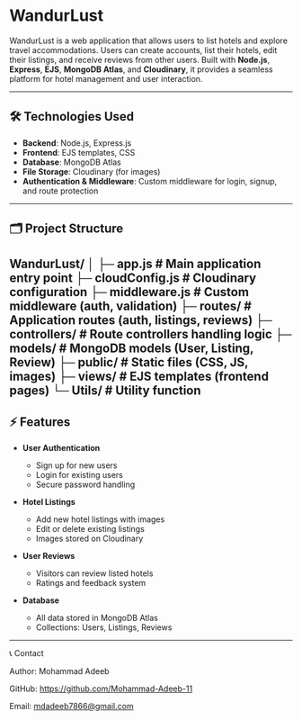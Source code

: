 # WandurLust

WandurLust is a web application that allows users to list hotels and explore travel accommodations. Users can create accounts, list their hotels, edit their listings, and receive reviews from other users. Built with **Node.js**, **Express**, **EJS**, **MongoDB Atlas**, and **Cloudinary**, it provides a seamless platform for hotel management and user interaction.

---

## 🛠 Technologies Used

- **Backend**: Node.js, Express.js  
- **Frontend**: EJS templates, CSS  
- **Database**: MongoDB Atlas  
- **File Storage**: Cloudinary (for images)  
- **Authentication & Middleware**: Custom middleware for login, signup, and route protection

---

## 🗂 Project Structure
WandurLust/   │ 
              ├─ app.js  # Main application entry point
              ├─ cloudConfig.js    # Cloudinary configuration
              ├─ middleware.js       # Custom middleware (auth, validation)
              ├─ routes/             # Application routes (auth, listings, reviews) 
              ├─ controllers/        # Route controllers handling logic 
              ├─ models/             # MongoDB models (User, Listing, Review) 
              ├─ public/             # Static files (CSS, JS, images) 
              ├─ views/              # EJS templates (frontend pages) 
              └─ Utils/              # Utility function 
---

## ⚡ Features

- **User Authentication**
  - Sign up for new users
  - Login for existing users
  - Secure password handling

- **Hotel Listings**
  - Add new hotel listings with images
  - Edit or delete existing listings
  - Images stored on Cloudinary

- **User Reviews**
  - Visitors can review listed hotels
  - Ratings and feedback system

- **Database**
  - All data stored in MongoDB Atlas 
  - Collections: Users, Listings, Reviews

---

📞 Contact

Author: Mohammad Adeeb

GitHub: https://github.com/Mohammad-Adeeb-11

Email: mdadeeb7866@gmail.com
